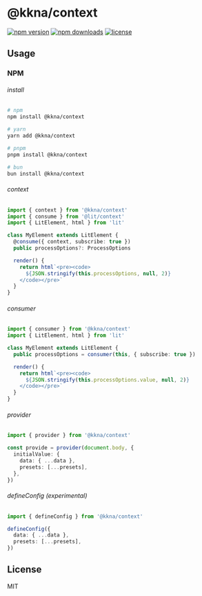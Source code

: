 # @kkna/context

<!-- automd:badges color="gray" license -->

[![npm version](https://img.shields.io/npm/v/@kkna/context?color=gray)](https://npmjs.com/package/@kkna/context)
[![npm downloads](https://img.shields.io/npm/dm/@kkna/context?color=gray)](https://npmjs.com/package/@kkna/context)
[![license](https://img.shields.io/github/license/importantimport/kkna?color=gray)](https://github.com/importantimport/kkna/blob/main/LICENSE)

<!-- /automd -->

## Usage

### NPM

###### install

<!-- automd:pm-install auto=false -->

```sh
# npm
npm install @kkna/context

# yarn
yarn add @kkna/context

# pnpm
pnpm install @kkna/context

# bun
bun install @kkna/context
```

<!-- /automd -->

###### context

```ts
import { context } from '@kkna/context'
import { consume } from '@lit/context'
import { LitElement, html } from 'lit'

class MyElement extends LitElement {
  @consume({ context, subscribe: true })
  public processOptions?: ProcessOptions

  render() {
    return html`<pre><code>
      ${JSON.stringify(this.processOptions, null, 2)}
    </code></pre>`
  }
}
```

###### consumer

```ts
import { consumer } from '@kkna/context'
import { LitElement, html } from 'lit'

class MyElement extends LitElement {
  public processOptions = consumer(this, { subscribe: true })

  render() {
    return html`<pre><code>
      ${JSON.stringify(this.processOptions.value, null, 2)}
    </code></pre>`
  }
}
```

###### provider

```ts
import { provider } from '@kkna/context'

const provide = provider(document.body, {
  initialValue: {
    data: { ...data },
    presets: [...presets],
  },
})
```

###### defineConfig (experimental)

```ts
import { defineConfig } from '@kkna/context'

defineConfig({
  data: { ...data },
  presets: [...presets],
})
```

<!-- ### CDN -->

## License

MIT
